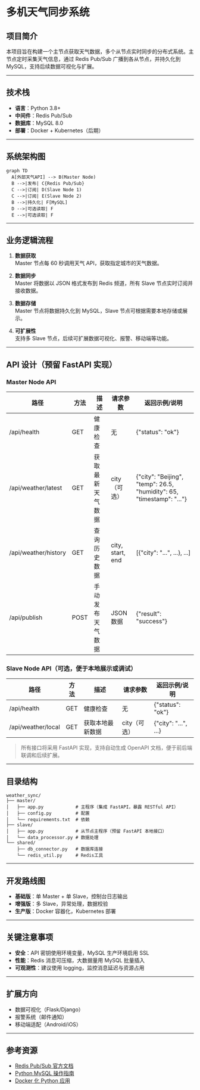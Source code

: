# 多机天气同步系统

## 项目简介
本项目旨在构建一个主节点获取天气数据，多个从节点实时同步的分布式系统。主节点定时采集天气信息，通过 Redis Pub/Sub 广播到各从节点，并持久化到 MySQL，支持后续数据可视化与扩展。

---

## 技术栈
- **语言**：Python 3.8+
- **中间件**：Redis Pub/Sub
- **数据库**：MySQL 8.0
- **部署**：Docker + Kubernetes（后期）

---

## 系统架构图

```mermaid
graph TD
  A[外部天气API] --> B(Master Node)
  B -->|发布| C{Redis Pub/Sub}
  C -->|订阅| D(Slave Node 1)
  C -->|订阅| E(Slave Node 2)
  B -->|持久化| F[MySQL]
  D -->|可选读取| F
  E -->|可选读取| F
```

---

## 业务逻辑流程

1. **数据获取**  
   Master 节点每 60 秒调用天气 API，获取指定城市的天气数据。

2. **数据同步**  
   Master 将数据以 JSON 格式发布到 Redis 频道，所有 Slave 节点实时订阅并接收数据。

3. **数据存储**  
   Master 节点将数据持久化到 MySQL，Slave 节点可根据需要本地存储或展示。

4. **可扩展性**  
   支持多 Slave 节点，后续可扩展数据可视化、报警、移动端等功能。

---

## API 设计（预留 FastAPI 实现）

### Master Node API

| 路径                | 方法   | 描述             | 请求参数         | 返回示例/说明 |
|---------------------|--------|------------------|------------------|--------------|
| /api/health         | GET    | 健康检查         | 无               | {"status": "ok"} |
| /api/weather/latest | GET    | 获取最新天气数据 | city（可选）     | {"city": "Beijing", "temp": 26.5, "humidity": 65, "timestamp": "..."} |
| /api/weather/history| GET    | 查询历史数据     | city, start, end | [{"city": "...", ...}, ...] |
| /api/publish        | POST   | 手动发布天气数据 | JSON数据         | {"result": "success"} |

### Slave Node API（可选，便于本地展示或调试）

| 路径                | 方法   | 描述             | 请求参数         | 返回示例/说明 |
|---------------------|--------|------------------|------------------|--------------|
| /api/health         | GET    | 健康检查         | 无               | {"status": "ok"} |
| /api/weather/local  | GET    | 获取本地最新数据 | city（可选）     | {"city": "...", ...} |

> 所有接口将采用 FastAPI 实现，支持自动生成 OpenAPI 文档，便于前后端联调和后续扩展。

---

## 目录结构

```
weather_sync/
├── master/
│   ├── app.py            # 主程序（集成 FastAPI，暴露 RESTful API）
│   ├── config.py         # 配置
│   └── requirements.txt  # 依赖
├── slave/
│   ├── app.py            # 从节点主程序（预留 FastAPI 本地接口）
│   └── data_processor.py # 数据处理
└── shared/
    ├── db_connector.py   # 数据库连接
    └── redis_util.py     # Redis工具
```

---

## 开发路线图

- **基础版**：单 Master + 单 Slave，控制台日志输出
- **增强版**：多 Slave，异常处理，数据校验
- **生产版**：Docker 容器化，Kubernetes 部署

---

## 关键注意事项

- **安全**：API 密钥使用环境变量，MySQL 生产环境启用 SSL
- **性能**：Redis 消息可压缩，大数据量用 MySQL 批量插入
- **可观测性**：建议使用 logging，监控消息延迟与资源占用

---

## 扩展方向

- 数据可视化（Flask/Django）
- 报警系统（邮件通知）
- 移动端适配（Android/iOS）

---

## 参考资源

- [Redis Pub/Sub 官方文档](https://redis.io/docs/manual/pubsub/)
- [Python MySQL 操作指南](https://pymysql.readthedocs.io/)
- [Docker 化 Python 应用](https://docs.docker.com/language/python/build-images/)